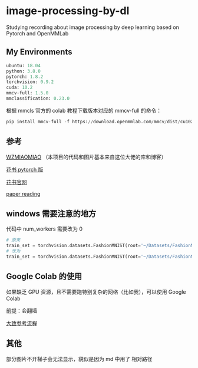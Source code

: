 # image-processing-by-dl

Studying recording about image processing by deep learning based on Pytorch and OpenMMLab

## My Environments

```python
ubuntu: 18.04
python: 3.8.0
pytorch: 1.8.2
torchvision: 0.9.2
cuda: 10.2
mmcv-full: 1.5.0
mmclassification: 0.23.0
```

根据 mmcls 官方的 colab 教程下载版本对应的 mmcv-full 的命令：

```python
pip install mmcv-full -f https://download.openmmlab.com/mmcv/dist/cu102/torch1.8.2/index.html 
```

## 参考

[WZMIAOMIAO](https://github.com/WZMIAOMIAO/deep-learning-for-image-processing) （本项目的代码和图片基本来自这位大佬的库和博客）

[花书 pytorch 版](https://tangshusen.me/Dive-into-DL-PyTorch/#/)

[花书官网](https://zh.d2l.ai/index.html) 

[paper reading](https://github.com/mli/paper-reading) 

## windows 需要注意的地方

代码中 num_workers 需要改为 0

```python
# 原来
train_set = torchvision.datasets.FashionMNIST(root='~/Datasets/FashionMNIST', train=True, download=True, transform=transform, num_workers=4)
# 改为
train_set = torchvision.datasets.FashionMNIST(root='~/Datasets/FashionMNIST', train=True, download=True, transform=transform, num_workers=0)
```

## Google Colab 的使用

如果缺乏 GPU 资源，且不需要跑特别复杂的网络（比如我），可以使用 Google Colab

前提：会翻墙

[大致参考流程](https://github.com/hucorz/image-processing-by-dl/blob/main/others/google_colab_example.ipynb)

## 其他

部分图片不开梯子会无法显示，貌似是因为 md 中用了 相对路径

